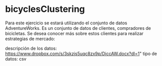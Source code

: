 # bicyclesClustering


Para este ejercicio se estará utilizando el conjunto de datos AdventureWorks. Es un conjunto de datos de clientes, compradores de bicicletas. Se desea conocer más sobre estos clientes para realizar estrategias de mercado:

descripción de los datos: <a href="https://www.dropbox.com/s/3skzjs5uqc8zx9p/DiccAW.docx?dl=1" target="_blank">https://www.dropbox.com/s/3skzjs5uqc8zx9p/DiccAW.docx?dl=1"
tipo de datos: csv
